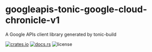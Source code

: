 # googleapis-tonic-google-cloud-chronicle-v1

A Google APIs client library generated by tonic-build

[![crates.io](https://img.shields.io/crates/v/googleapis-tonic-google-cloud-chronicle-v1)](https://crates.io/crates/googleapis-tonic-google-cloud-chronicle-v1)
[![docs.rs](https://img.shields.io/docsrs/googleapis-tonic-google-cloud-chronicle-v1)](https://docs.rs/googleapis-tonic-google-cloud-chronicle-v1)
![license](https://img.shields.io/crates/l/googleapis-tonic-google-cloud-chronicle-v1)
